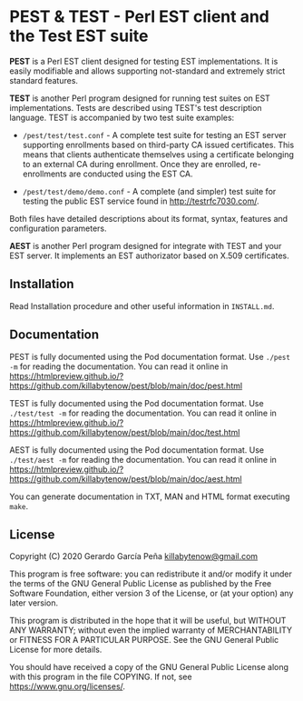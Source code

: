 PEST & TEST - Perl EST client and the Test EST suite
====================================================

**PEST** is a Perl EST client designed for testing EST implementations. It is
easily modifiable and allows supporting not-standard and extremely strict
standard features.

**TEST** is another Perl program designed for running test suites on EST
implementations. Tests are described using TEST's test description language.
TEST is accompanied by two test suite examples:

- `/pest/test/test.conf` - A complete test suite for testing an EST server
  supporting enrollments based on third-party CA issued certificates. This
  means that clients authenticate themselves using a certificate belonging to
  an external CA during enrollment. Once they are enrolled, re-enrollments are
  conducted using the EST CA.

- `/pest/test/demo/demo.conf` - A complete (and simpler) test suite for testing
  the public EST service found in http://testrfc7030.com/.

Both files have detailed descriptions about its format, syntax, features and
configuration parameters.

**AEST** is another Perl program designed for integrate with TEST and your EST
server. It implements an EST authorizator based on X.509 certificates.


Installation
------------

Read Installation procedure and other useful information in `INSTALL.md`.


Documentation
-------------

PEST is fully documented using the Pod documentation format.
Use `./pest -m` for reading the documentation. You can read it online in
https://htmlpreview.github.io/?https://github.com/killabytenow/pest/blob/main/doc/pest.html

TEST is fully documented using the Pod documentation format.
Use `./test/test -m` for reading the documentation. You can read it online in
https://htmlpreview.github.io/?https://github.com/killabytenow/pest/blob/main/doc/test.html

AEST is fully documented using the Pod documentation format.
Use `./test/aest -m` for reading the documentation. You can read it online in
https://htmlpreview.github.io/?https://github.com/killabytenow/pest/blob/main/doc/aest.html

You can generate documentation in TXT, MAN and HTML format executing `make`.


License
-------

Copyright (C) 2020 Gerardo García Peña <killabytenow@gmail.com>

This program is free software: you can redistribute it and/or modify
it under the terms of the GNU General Public License as published by
the Free Software Foundation, either version 3 of the License, or
(at your option) any later version.

This program is distributed in the hope that it will be useful,
but WITHOUT ANY WARRANTY; without even the implied warranty of
MERCHANTABILITY or FITNESS FOR A PARTICULAR PURPOSE.  See the
GNU General Public License for more details.

You should have received a copy of the GNU General Public License
along with this program in the file COPYING.
If not, see <https://www.gnu.org/licenses/>.

